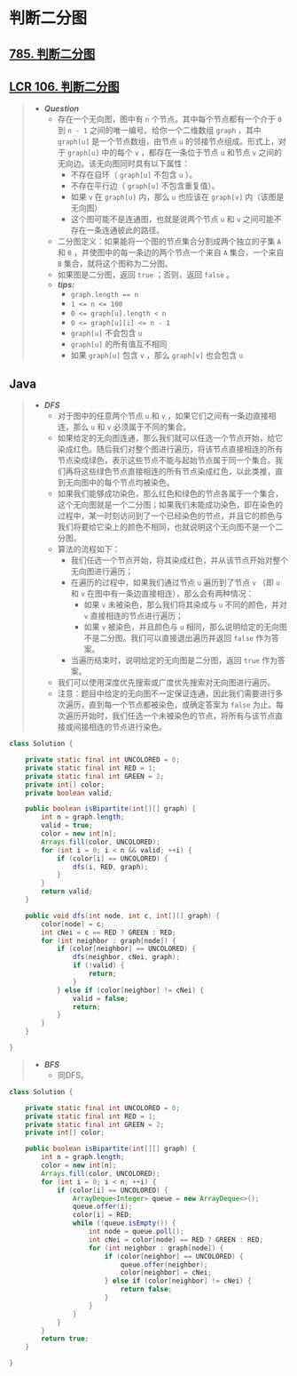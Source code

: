 # 判断二分图

## [785. 判断二分图](https://leetcode.cn/problems/is-graph-bipartite/)

## [LCR 106. 判断二分图](https://leetcode.cn/problems/vEAB3K/)

> - ***Question***
>   - 存在一个无向图，图中有 `n` 个节点。其中每个节点都有一个介于 `0` 到 `n - 1` 之间的唯一编号。给你一个二维数组 `graph` ，其中 `graph[u]` 是一个节点数组，由节点 `u` 的邻接节点组成。形式上，对于 `graph[u]` 中的每个 `v` ，都存在一条位于节点 `u` 和节点 `v` 之间的无向边。该无向图同时具有以下属性：
>     - 不存在自环（ `graph[u]` 不包含 `u` ）。
>     - 不存在平行边（ `graph[u]` 不包含重复值）。
>     - 如果 `v` 在 `graph[u]` 内，那么 `u` 也应该在 `graph[v]` 内（该图是无向图）
>     - 这个图可能不是连通图，也就是说两个节点 `u` 和 `v` 之间可能不存在一条连通彼此的路径。
>   - 二分图定义：如果能将一个图的节点集合分割成两个独立的子集 `A` 和 `B` ，并使图中的每一条边的两个节点一个来自 `A` 集合，一个来自 `B` 集合，就将这个图称为二分图。
>   - 如果图是二分图，返回 `true` ；否则，返回 `false` 。
>   - ***tips:***
>     - `graph.length == n`
>     - `1 <= n <= 100`
>     - `0 <= graph[u].length < n`
>     - `0 <= graph[u][i] <= n - 1`
>     - `graph[u]` 不会包含 `u`
>     - `graph[u]` 的所有值互不相同
>     - 如果 `graph[u]` 包含 `v` ，那么 `graph[v]` 也会包含 `u`

## Java

> - ***DFS***
>   - 对于图中的任意两个节点 `u` 和 `v` ，如果它们之间有一条边直接相连，那么 `u` 和 `v` 必须属于不同的集合。
>   - 如果给定的无向图连通，那么我们就可以任选一个节点开始，给它染成红色。随后我们对整个图进行遍历，将该节点直接相连的所有节点染成绿色，表示这些节点不能与起始节点属于同一个集合。我们再将这些绿色节点直接相连的所有节点染成红色，以此类推，直到无向图中的每个节点均被染色。
>   - 如果我们能够成功染色，那么红色和绿色的节点各属于一个集合，这个无向图就是一个二分图；如果我们未能成功染色，即在染色的过程中，某一时刻访问到了一个已经染色的节点，并且它的颜色与我们将要给它染上的颜色不相同，也就说明这个无向图不是一个二分图。
>   - 算法的流程如下：
>     - 我们任选一个节点开始，将其染成红色，并从该节点开始对整个无向图进行遍历；
>     - 在遍历的过程中，如果我们通过节点 `u` 遍历到了节点 `v` （即 `u` 和 `v` 在图中有一条边直接相连），那么会有两种情况：
>       - 如果 `v` 未被染色，那么我们将其染成与 `u` 不同的颜色，并对 `v` 直接相连的节点进行遍历；
>       - 如果 `v` 被染色，并且颜色与 `u` 相同，那么说明给定的无向图不是二分图。我们可以直接退出遍历并返回 `false` 作为答案。
>     - 当遍历结束时，说明给定的无向图是二分图，返回 `true` 作为答案。
>   - 我们可以使用深度优先搜索或广度优先搜索对无向图进行遍历。
>   - 注意：题目中给定的无向图不一定保证连通，因此我们需要进行多次遍历，直到每一个节点都被染色，或确定答案为 `false` 为止。每次遍历开始时，我们任选一个未被染色的节点，将所有与该节点直接或间接相连的节点进行染色。

```java
class Solution {

    private static final int UNCOLORED = 0;
    private static final int RED = 1;
    private static final int GREEN = 2;
    private int[] color;
    private boolean valid;

    public boolean isBipartite(int[][] graph) {
        int n = graph.length;
        valid = true;
        color = new int[n];
        Arrays.fill(color, UNCOLORED);
        for (int i = 0; i < n && valid; ++i) {
            if (color[i] == UNCOLORED) {
                dfs(i, RED, graph);
            }
        }
        return valid;
    }

    public void dfs(int node, int c, int[][] graph) {
        color[node] = c;
        int cNei = c == RED ? GREEN : RED;
        for (int neighbor : graph[node]) {
            if (color[neighbor] == UNCOLORED) {
                dfs(neighbor, cNei, graph);
                if (!valid) {
                    return;
                }
            } else if (color[neighbor] != cNei) {
                valid = false;
                return;
            }
        }
    }

}

```

> - ***BFS***
>   - 同DFS。

```java
class Solution {

    private static final int UNCOLORED = 0;
    private static final int RED = 1;
    private static final int GREEN = 2;
    private int[] color;

    public boolean isBipartite(int[][] graph) {
        int n = graph.length;
        color = new int[n];
        Arrays.fill(color, UNCOLORED);
        for (int i = 0; i < n; ++i) {
            if (color[i] == UNCOLORED) {
                ArrayDeque<Integer> queue = new ArrayDeque<>();
                queue.offer(i);
                color[i] = RED;
                while (!queue.isEmpty()) {
                    int node = queue.poll();
                    int cNei = color[node] == RED ? GREEN : RED;
                    for (int neighbor : graph[node]) {
                        if (color[neighbor] == UNCOLORED) {
                            queue.offer(neighbor);
                            color[neighbor] = cNei;
                        } else if (color[neighbor] != cNei) {
                            return false;
                        }
                    }
                }
            }
        }
        return true;
    }

}
```
